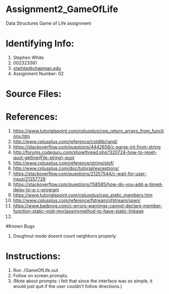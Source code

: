 # Assignment2_GameOfLife
Data Structures Game of Life assignment

# Identifying Info:
1. Stephen White
2. 002323381
3. stwhite@chapman.edu
4. Assignment Number: 02

# Source Files:

# References:
1. https://www.tutorialspoint.com/cplusplus/cpp_return_arrays_from_functions.htm
2. http://www.cplusplus.com/reference/cstdlib/rand/
3. https://stackoverflow.com/questions/4442658/c-parse-int-from-string
4. http://forums.codeguru.com/showthread.php?320724-how-to-reset-quot-getline(File-string)-quot
5. http://www.cplusplus.com/reference/string/stof/
6. http://www.cplusplus.com/doc/tutorial/exceptions/
7. https://stackoverflow.com/questions/21257544/c-wait-for-user-input/21257728
8. https://stackoverflow.com/questions/158585/how-do-you-add-a-timed-delay-to-a-c-program
9. https://www.tutorialspoint.com/cplusplus/cpp_static_members.htm
10. http://www.cplusplus.com/reference/fstream/ofstream/open/
11. https://www.badprog.com/c-errors-warnings-cannot-declare-member-function-static-void-myclassmymethod-to-have-static-linkage
12. 

#Known Bugs
1. Doughnut mode doesnt count neighbors properly

# Instructions:
1. Run ./GameOfLife.out
2. Follow on screen prompts.
3. (Note about prompts: i felt that since the interface was so simple, 
it would just quit if the user couldn't follow directions.)